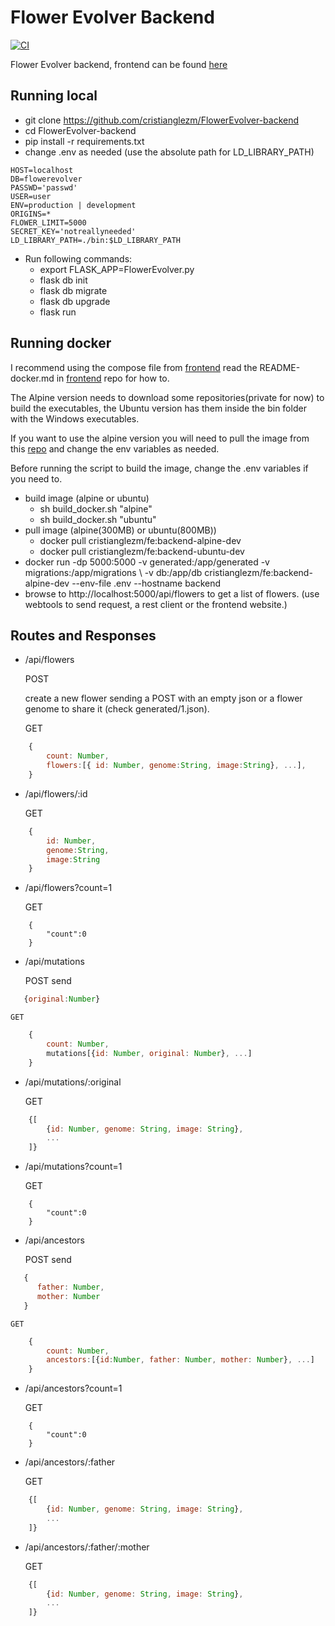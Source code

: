 # Flower Evolver Backend #

[![CI](https://github.com/cristianglezm/FlowerEvolver-backend/actions/workflows/ci.yml/badge.svg?branch=master)](https://github.com/cristianglezm/FlowerEvolver-backend/actions/workflows/ci.yml)

Flower Evolver backend, frontend can be found [here](https://github.com/cristianglezm/FlowerEvolver-frontend)

## Running local ##

* git clone https://github.com/cristianglezm/FlowerEvolver-backend
* cd FlowerEvolver-backend
* pip install -r requirements.txt
* change .env as needed (use the absolute path for LD_LIBRARY_PATH)

```
HOST=localhost
DB=flowerevolver
PASSWD='passwd'
USER=user
ENV=production | development
ORIGINS=*
FLOWER_LIMIT=5000
SECRET_KEY='notreallyneeded'
LD_LIBRARY_PATH=./bin:$LD_LIBRARY_PATH
```

* Run following commands:
    - export FLASK_APP=FlowerEvolver.py
    - flask db init
    - flask db migrate
    - flask db upgrade
    - flask run

## Running docker ##

I recommend using the compose file from [frontend](https://github.com/cristianglezm/FlowerEvolver-frontend.git)
read the README-docker.md in [frontend](https://github.com/cristianglezm/FlowerEvolver-frontend.git) repo for how to.

The Alpine version needs to download some repositories(private for now) to build the executables,
the Ubuntu version has them inside the bin folder with the Windows executables.

If you want to use the alpine version you will need to pull the image from this 
[repo](https://hub.docker.com/repository/docker/cristianglezm/fe) and change the env variables as needed.

Before running the script to build the image, change the .env variables if you need to.

* build image (alpine or ubuntu)
    * sh build_docker.sh "alpine"
    * sh build_docker.sh "ubuntu"
* pull image (alpine(300MB) or ubuntu(800MB))
    * docker pull cristianglezm/fe:backend-alpine-dev
    * docker pull cristianglezm/fe:backend-ubuntu-dev
* docker run -dp 5000:5000 -v generated:/app/generated -v migrations:/app/migrations \ 
    -v db:/app/db cristianglezm/fe:backend-alpine-dev --env-file .env --hostname backend
* browse to http://localhost:5000/api/flowers to get a list of flowers.
    (use webtools to send request, a rest client or the frontend website.)

## Routes and Responses ##

* /api/flowers

     POST 

     create a new flower sending a POST with an empty json
     or a flower genome to share it (check generated/1.json).

     GET

```javascript
    {
        count: Number,
        flowers:[{ id: Number, genome:String, image:String}, ...],
    }
```

* /api/flowers/:id

    GET

```javascript
    {
        id: Number, 
        genome:String, 
        image:String
    }
```
* /api/flowers?count=1

    GET

```javasript
    {
        "count":0
    }
```

* /api/mutations

    POST send

```javascript
   {original:Number}
```
    GET

```javascript
    {
        count: Number,
        mutations[{id: Number, original: Number}, ...]
    }
```
* /api/mutations/:original

    GET

```javascript
    {[
        {id: Number, genome: String, image: String},
        ...
    ]}
```
* /api/mutations?count=1

    GET

```javasript
    {
        "count":0
    }
```

* /api/ancestors

    POST send

```javascript
   {
      father: Number,
      mother: Number
   }
```
    GET

```javascript
    {
        count: Number,
        ancestors:[{id:Number, father: Number, mother: Number}, ...]
    }
```

* /api/ancestors?count=1

    GET

```javasript
    {
        "count":0
    }
```

* /api/ancestors/:father

    GET

```javascript
    {[
        {id: Number, genome: String, image: String},
        ...
    ]}
```
* /api/ancestors/:father/:mother

    GET

```javascript
    {[
        {id: Number, genome: String, image: String},
        ...
    ]}
```
